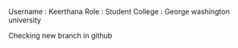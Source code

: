 Username : Keerthana
Role : Student
College : George washington university

Checking new branch in github

